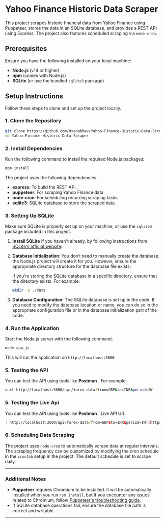 # Yahoo Finance Historic Data Scraper

This project scrapes historic financial data from Yahoo Finance using Puppeteer, stores the data in an SQLite database, and provides a REST API using Express. The project also features scheduled scraping via `node-cron`.

## Prerequisites

Ensure you have the following installed on your local machine:

- **Node.js** (v14 or higher)
- **npm** (comes with Node.js)
- **SQLite** (or use the bundled `sqlite3` package)

## Setup Instructions

Follow these steps to clone and set up the project locally.

### 1. Clone the Repository

```bash
git clone https://github.com/0xanubhav/Yahoo-Finance-Historic-Data-Scraper.git
cd Yahoo-Finance-Historic-Data-Scraper
```

### 2. Install Dependencies

Run the following command to install the required Node.js packages:

```bash
npm install
```

The project uses the following dependencies:

- **express**: To build the REST API.
- **puppeteer**: For scraping Yahoo Finance data.
- **node-cron**: For scheduling recurring scraping tasks.
- **sqlite3**: SQLite database to store the scraped data.

### 3. Setting Up SQLite

Make sure SQLite is properly set up on your machine, or use the `sqlite3` package included in this project.

1. **Install SQLite** if you haven't already, by following instructions from [SQLite's official website](https://www.sqlite.org/download.html).
   
2. **Database Initialization**: You don’t need to manually create the database; the Node.js project will create it for you. However, ensure the appropriate directory structure for the database file exists:

   If you're storing the SQLite database in a specific directory, ensure that the directory exists. For example:

   ```bash
   mkdir -p ./data
   ```

3. **Database Configuration**: The SQLite database is set up in the code. If you need to modify the database location or name, you can do so in the appropriate configuration file or in the database initialization part of the code.



### 4. Run the Application

Start the Node.js server with the following command:

```bash
node app.js
```

This will run the application on `http://localhost:3000`.

### 5. Testing the API

You can test the API using tools like **Postman** . For example:

```bash
curl http://localhost:3000/api/forex-data?from=GBP&to=INR&period=1W
```
### 5. Testing the Live Api

You can test the API using tools like **Postman** . Live API Url:

```bash
[ http://localhost:3000/api/forex-data?from=GBP&to=INR&period=1W](https://yahoo-finance-historic-data-scraper.onrender.com/api/forex-data?from=GBP&to=INR&period=1W)
```
### 6. Scheduling Data Scraping

The project uses `node-cron` to automatically scrape data at regular intervals. The scraping frequency can be customized by modifying the cron schedule in the `cronJob` setup in the project. The default schedule is set to scrape daily.

---

### Additional Notes

- **Puppeteer** requires Chromium to be installed. It will be automatically installed when you run `npm install`, but if you encounter any issues related to Chromium, follow [Puppeteer's troubleshooting guide](https://github.com/puppeteer/puppeteer/blob/main/docs/troubleshooting.md).
- If SQLite database operations fail, ensure the database file path is correct and writable.

---
